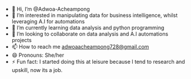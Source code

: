 - 👋 Hi, I’m @Adwoa-Acheampong
- 👀 I’m interested in manipulating data for business intelligence, whilst leveraging A.I for automations
- 🌱 I’m currently learning data analysis and python programming
- 💞️ I’m looking to collaborate on data analysis and A.I automations projects 
- 📫 How to reach me adwoaacheampong728@gmail.com
- 😄 Pronouns: She/her
- ⚡ Fun fact: I started doing this at leisure because I tend to research and upskill, now its a job. 

<!---
Adwoa-Acheampong/Adwoa-Acheampong is a ✨ special ✨ repository because its `README.md` (this file) appears on your GitHub profile.
You can click the Preview link to take a look at your changes.
--->

